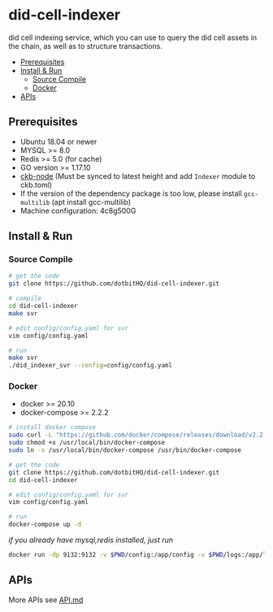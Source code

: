 # did-cell-indexer

did cell indexing service, which you can use to query the did cell assets in the chain, as well as to structure
transactions.

* [Prerequisites](#prerequisites)
* [Install &amp; Run](#install--run)
    * [Source Compile](#source-compile)
    * [Docker](#docker)
* [APIs](#apis)

## Prerequisites

* Ubuntu 18.04 or newer
* MYSQL >= 8.0
* Redis >= 5.0 (for cache)
* GO version >= 1.17.10
* [ckb-node](https://github.com/nervosnetwork/ckb) (Must be synced to latest height and add `Indexer` module to
  ckb.toml)
* If the version of the dependency package is too low, please install `gcc-multilib` (apt install gcc-multilib)
* Machine configuration: 4c8g500G

## Install & Run

### Source Compile

```bash
# get the code
git clone https://github.com/dotbitHQ/did-cell-indexer.git

# compile
cd did-cell-indexer
make svr

# edit config/config.yaml for svr
vim config/config.yaml

# run
make svr
./did_indexer_svr --config=config/config.yaml
```

### Docker

* docker >= 20.10
* docker-compose >= 2.2.2

```bash
# install docker compose
sudo curl -L "https://github.com/docker/compose/releases/download/v2.2.2/docker-compose-$(uname -s)-$(uname -m)" -o /usr/local/bin/docker-compose
sudo chmod +x /usr/local/bin/docker-compose
sudo ln -s /usr/local/bin/docker-compose /usr/bin/docker-compose

# get the code
git clone https://github.com/dotbitHQ/did-cell-indexer.git
cd did-cell-indexer

# edit config/config.yaml for svr
vim config/config.yaml

# run
docker-compose up -d
```

_if you already have mysql,redis installed, just run_

```bash
docker run -dp 9132:9132 -v $PWD/config:/app/config -v $PWD/logs:/app/logs --name did-indexer-svr admindid/did-indexer-svr:latest
```

## APIs
More APIs see [API.md](https://github.com/dotbitHQ/did-cell-indexer/blob/main/API.md)